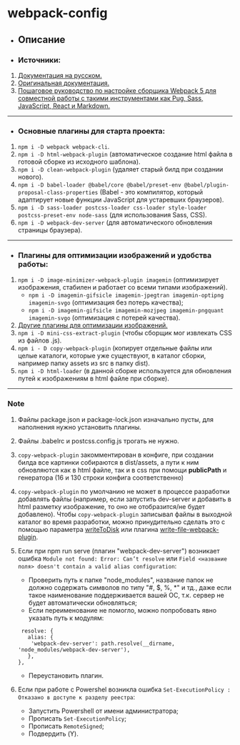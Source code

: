 # webpack-config

* ## Описание

* ### Источники:
1. [Документация на русском.](https://runebook.dev/ru/docs/webpack/-index- "")
2. [Оригинальная документация.](https://webpack.js.org/concepts/ "")
3. [Пошаговое руководство по настройке сборщика Webpack 5 для совместной работы с такими инструментами как Pug, Sass, JavaScript, React и Markdown.](https://habr.com/ru/post/701724/ "")

***

* ### Основные плагины для старта проекта:
1. `npm i -D webpack webpack-cli`.
2. `npm i -D html-webpack-plugin` (автоматическое создание html файла в готовой сборке из исходного шаблона).
3. `npm i -D clean-webpack-plugin` (удаляет старый билд при создании нового).
4. `npm i -D babel-loader @babel/core @babel/preset-env @babel/plugin-proposal-class-properties` (Babel - это компилятор, который адаптирует новые функции JavaScript для устаревших браузеров).
5. `npm i -D sass-loader postcss-loader css-loader style-loader postcss-preset-env node-sass` (для использования Sass, CSS).
6. `npm i -D webpack-dev-server` (для автоматического обновления страницы браузера).

***

* ### Плагины для оптимизации изображений и удобства работы:
 1. `npm i -D image-minimizer-webpack-plugin imagemin` (оптимизирует изображения, стабилен и работает со всеми типами изображений).
     * `npm i -D imagemin-gifsicle imagemin-jpegtran imagemin-optipng imagemin-svgo` (оптимизация без потерь качества);
     * `npm i -D imagemin-gifsicle imagemin-mozjpeg imagemin-pngquant imagemin-svgo` (оптимизация с потерей качества).
 2. [Другие плагины для оптимизации изображений.](https://webpack.js.org/plugins/image-minimizer-webpack-plugin/ "")
 3. `npm i -D mini-css-extract-plugin` (чтобы сборщик мог извлекать CSS из файлов .js).
 4. `npm i - D copy-webpack-plugin` (копирует отдельные файлы или целые каталоги, которые уже существуют, в каталог сборки, например папку assets из src в папку dist).
 5. `npm i -D html-loader` (в данной сборке используется для обновления путей к изображениям в html файле при сборке).
 
 ***

### Note
 1. Файлы package.json и package-lock.json изначально пусты, для наполнения нужно установить плагины. 
 2. Файлы .babelrc и postcss.config.js трогать не нужно.
 3. `copy-webpack-plugin` закомментирован в конфиге, при создании билда все картинки собираются в dist/assets, а пути к ним обновляются как в html файле, так и в css при помощи **publicPath** и генератора (16 и 130 строки конфига соответственно)
 4. `copy-webpack-plugin` по умолчанию не может в процессе разработки добавлять файлы (например, если запустить dev-server и добавить в html разметку изображение, то оно не отобразится/не будет добавлено). Чтобы `copy-webpack-plugin` записывал файлы в выходной каталог во время разработки, можно принудительно сделать это с помощью параметра [writeToDisk](https://github.com/webpack/webpack-dev-middleware#writetodisk "") или плагина [write-file-webpack-plugin](https://github.com/gajus/write-file-webpack-plugin "").
 5. Если при npm run serve (плагин "webpack-dev-server") возникает ошибка `Module not found: Error: Can’t resolve` или `Field <название поля> doesn't contain a valid alias configuration`:
     * Проверить путь к папке "node_modules", название папок не должно содержать символов по типу "#, $, %, *" и тд., даже если такое наименование поддерживается вашей ОС, т.к. сервер не будет автоматически обновляться;
     * Если переименование не помогло, можно попробовать явно указать путь к модулям: 
     
     ```
      resolve: {
        alias: {
         'webpack-dev-server': path.resolve(__dirname, 'node_modules/webpack-dev-server'),
        },
     },
    ```
  
    * Переустановить плагин.
 6. Если при работе с Powershel возникла ошибка `Set-ExecutionPolicy : Отказано в доступе к разделу реестра`:
    *  Запустить Powershell от имени администратора;
    *  Прописать `Set-ExecutionPolicy`;
    *  Прописать `RemoteSigned`;
    *  Подвердить (Y).
